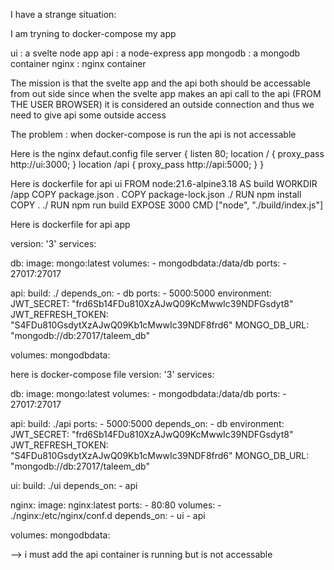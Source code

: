 I have a strange situation:

I am tryning to docker-compose my app

ui : a svelte node app
api : a node-express app
mongodb : a mongodb container
nginx : nginx container

The mission is that the svelte app and the api both should be accessable from out side since when the svelte app makes an api call to the api (FROM THE USER BROWSER) it is considered an outside connection and thus we need to give api some outside access 

The problem : when docker-compose is run the api is not accessable

Here is the nginx defaut.config file
server {
    listen 80;
    location / {
        proxy_pass http://ui:3000;
    }
    location /api {
        proxy_pass http://api:5000;
    }
}

Here is dockerfile for api ui
FROM node:21.6-alpine3.18 AS build
WORKDIR /app
COPY package.json .
COPY package-lock.json ./
RUN npm install 
COPY . ./
RUN npm run build 
EXPOSE 3000
CMD ["node", "./build/index.js"]

Here is dockerfile for api app

version: '3'
services:

  db:
    image: mongo:latest
    volumes:
      - mongodbdata:/data/db
    ports:
      - 27017:27017
    
  api:
    build: ./
    depends_on:
      - db
    ports:
      - 5000:5000
    environment:
      JWT_SECRET: "frd6Sb14FDu810XzAJwQ09KcMwwIc39NDFGsdyt8"
      JWT_REFRESH_TOKEN: "S4FDu810GsdytXzAJwQ09Kb1cMwwIc39NDF8frd6"
      MONGO_DB_URL: "mongodb://db:27017/taleem_db"

volumes:
  mongodbdata:

here is docker-compose file
version: '3'
services:

  db:
    image: mongo:latest
    volumes:
      - mongodbdata:/data/db
    ports:
      - 27017:27017
    
  api:
    build: ./api
    ports:
      - 5000:5000
    depends_on:
      - db
    environment:
      JWT_SECRET: "frd6Sb14FDu810XzAJwQ09KcMwwIc39NDFGsdyt8"
      JWT_REFRESH_TOKEN: "S4FDu810GsdytXzAJwQ09Kb1cMwwIc39NDF8frd6"
      MONGO_DB_URL: "mongodb://db:27017/taleem_db"
      

  ui:
    build: ./ui
    depends_on:
      - api

  nginx:
    image: nginx:latest
    ports:
      - 80:80
    volumes:
      - ./nginx:/etc/nginx/conf.d
    depends_on:
      - ui
      - api

volumes:
  mongodbdata:

 --> i must add the api container is running but is not accessable